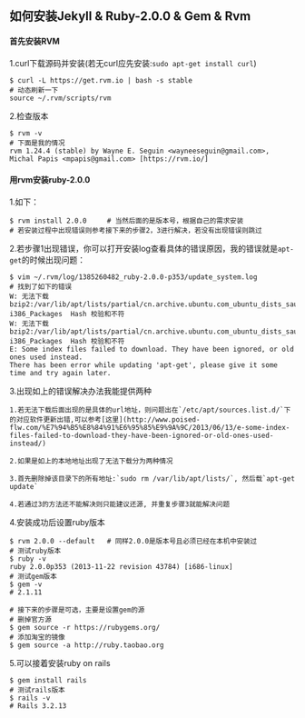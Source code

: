 ## 如何安装Jekyll & Ruby-2.0.0 & Gem & Rvm

#### 首先安装RVM

1.curl下载源码并安装(若无curl应先安装:`sudo apt-get install curl`)

    $ curl -L https://get.rvm.io | bash -s stable
    # 动态刷新一下
    source ~/.rvm/scripts/rvm

2.检查版本

    $ rvm -v
    # 下面是我的情况
    rvm 1.24.4 (stable) by Wayne E. Seguin <wayneeseguin@gmail.com>, Michal Papis <mpapis@gmail.com> [https://rvm.io/]

#### 用rvm安装ruby-2.0.0

1.如下：

    $ rvm install 2.0.0     # 当然后面的是版本号，根据自己的需求安装
    # 若安装过程中出现错误则参考接下来的步骤2，3进行解决，若没有出现错误则跳过

2.若步骤1出现错误，你可以打开安装log查看具体的错误原因，我的错误就是`apt-get`的时候出现问题：

    $ vim ~/.rvm/log/1385260482_ruby-2.0.0-p353/update_system.log
    # 找到了如下的错误
    W: 无法下载 bzip2:/var/lib/apt/lists/partial/cn.archive.ubuntu.com_ubuntu_dists_saucy_main_binary-i386_Packages  Hash 校验和不符
    W: 无法下载 bzip2:/var/lib/apt/lists/partial/cn.archive.ubuntu.com_ubuntu_dists_saucy_multiverse_binary-i386_Packages  Hash 校验和不符
    E: Some index files failed to download. They have been ignored, or old ones used instead.
    There has been error while updating 'apt-get', please give it some time and try again later.

3.出现如上的错误解决办法我能提供两种

    1.若无法下载后面出现的是具体的url地址，则问题出在`/etc/apt/sources.list.d/`下的对应软件更新出错,可以参考[这里](http://www.poised-flw.com/%E7%94%B5%E8%84%91%E6%95%85%E9%9A%9C/2013/06/13/e-some-index-files-failed-to-download-they-have-been-ignored-or-old-ones-used-instead/)

    2.如果是如上的本地地址出现了无法下载分为两种情况

    3.首先删除掉该目录下的所有地址:`sudo rm /var/lib/apt/lists/`, 然后载`apt-get update`

    4.若通过3的方法还不能解决则只能建议还源, 并重复步骤3就能解决问题

4.安装成功后设置ruby版本

    $ rvm 2.0.0 --default   # 同样2.0.0是版本号且必须已经在本机中安装过
    # 测试ruby版本
    $ ruby -v
    ruby 2.0.0p353 (2013-11-22 revision 43784) [i686-linux]
    # 测试gem版本
    $ gem -v
    # 2.1.11

    # 接下来的步骤是可选，主要是设置gem的源
    # 删掉官方源
    $ gem source -r https://rubygems.org/
    # 添加淘宝的镜像
    $ gem source -a http://ruby.taobao.org

5.可以接着安装ruby on rails

    $ gem install rails
    # 测试rails版本
    $ rails -v
    # Rails 3.2.13
